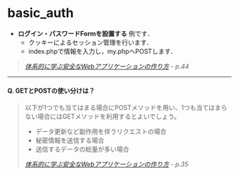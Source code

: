 
# basic_auth
- **ログイン・パスワードFormを設置する** 例です．
    - クッキーによるセッション管理を行います．
    - index.phpで情報を入力し，my.phpへPOSTします．

> <cite>[体系的に学ぶ安全なWebアプリケーションの作り方](http://www.amazon.co.jp/dp/4797361190) - p.44</cite>

---
#### Q. GETとPOSTの使い分けは？
> 以下が1つでも当てはまる場合にPOSTメソッドを用い、1つも当てはまらない場合にはGETメソッドを利用するとよいでしょう。
> 
> - データ更新など副作用を伴うリクエストの場合
> - 秘密情報を送信する場合
> - 送信するデータの総量が多い場合
>
> <cite>[体系的に学ぶ安全なWebアプリケーションの作り方](http://www.amazon.co.jp/dp/4797361190) - p.35</cite>
